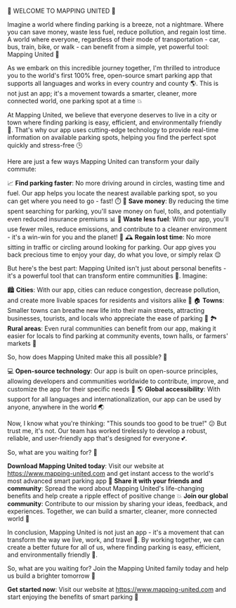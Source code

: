 🚨 WELCOME TO MAPPING UNITED 🚨

Imagine a world where finding parking is a breeze, not a nightmare. Where you can save money, waste less fuel, reduce pollution, and regain lost time. A world where everyone, regardless of their mode of transportation - car, bus, train, bike, or walk - can benefit from a simple, yet powerful tool: Mapping United 📍

As we embark on this incredible journey together, I'm thrilled to introduce you to the world's first 100% free, open-source smart parking app that supports all languages and works in every country and county 🌎. This is not just an app; it's a movement towards a smarter, cleaner, more connected world, one parking spot at a time 💥

At Mapping United, we believe that everyone deserves to live in a city or town where finding parking is easy, efficient, and environmentally friendly 🌿. That's why our app uses cutting-edge technology to provide real-time information on available parking spots, helping you find the perfect spot quickly and stress-free 🕒

Here are just a few ways Mapping United can transform your daily commute:

📈 **Find parking faster**: No more driving around in circles, wasting time and fuel. Our app helps you locate the nearest available parking spot, so you can get where you need to go - fast! ⏱️
💸 **Save money**: By reducing the time spent searching for parking, you'll save money on fuel, tolls, and potentially even reduced insurance premiums 📊
🌟 **Waste less fuel**: With our app, you'll use fewer miles, reduce emissions, and contribute to a cleaner environment - it's a win-win for you and the planet! 🚀
🕰️ **Regain lost time**: No more sitting in traffic or circling around looking for parking. Our app gives you back precious time to enjoy your day, do what you love, or simply relax 😌

But here's the best part: Mapping United isn't just about personal benefits - it's a powerful tool that can transform entire communities 💪. Imagine:

🏙️ **Cities**: With our app, cities can reduce congestion, decrease pollution, and create more livable spaces for residents and visitors alike 🌆
🏠 **Towns**: Smaller towns can breathe new life into their main streets, attracting businesses, tourists, and locals who appreciate the ease of parking 🎉
🏞️ **Rural areas**: Even rural communities can benefit from our app, making it easier for locals to find parking at community events, town halls, or farmers' markets 🌾

So, how does Mapping United make this all possible? 🔮

💻 **Open-source technology**: Our app is built on open-source principles, allowing developers and communities worldwide to contribute, improve, and customize the app for their specific needs 💪
🌎 **Global accessibility**: With support for all languages and internationalization, our app can be used by anyone, anywhere in the world 🌏

Now, I know what you're thinking: "This sounds too good to be true!" 😕 But trust me, it's not. Our team has worked tirelessly to develop a robust, reliable, and user-friendly app that's designed for everyone 💕.

So, what are you waiting for? 🤔

**Download Mapping United today**: Visit our website at https://www.mapping-united.com and get instant access to the world's most advanced smart parking app 📲
**Share it with your friends and community**: Spread the word about Mapping United's life-changing benefits and help create a ripple effect of positive change 💥
**Join our global community**: Contribute to our mission by sharing your ideas, feedback, and experiences. Together, we can build a smarter, cleaner, more connected world 🌟

In conclusion, Mapping United is not just an app - it's a movement that can transform the way we live, work, and travel 🚀. By working together, we can create a better future for all of us, where finding parking is easy, efficient, and environmentally friendly 🌿.

So, what are you waiting for? Join the Mapping United family today and help us build a brighter tomorrow 🌟

**Get started now**: Visit our website at https://www.mapping-united.com and start enjoying the benefits of smart parking 📍